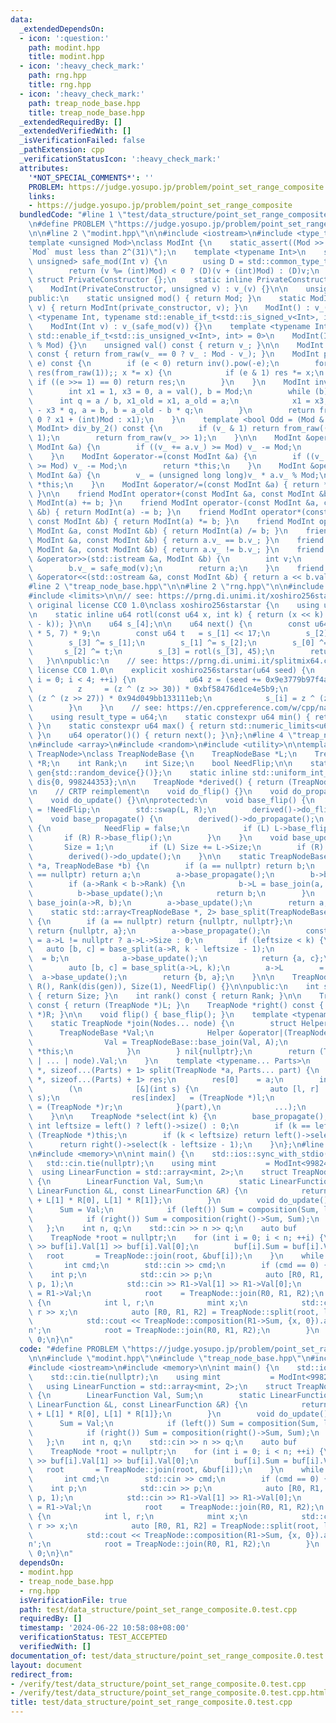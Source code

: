```yaml
---
data:
  _extendedDependsOn:
  - icon: ':question:'
    path: modint.hpp
    title: modint.hpp
  - icon: ':heavy_check_mark:'
    path: rng.hpp
    title: rng.hpp
  - icon: ':heavy_check_mark:'
    path: treap_node_base.hpp
    title: treap_node_base.hpp
  _extendedRequiredBy: []
  _extendedVerifiedWith: []
  _isVerificationFailed: false
  _pathExtension: cpp
  _verificationStatusIcon: ':heavy_check_mark:'
  attributes:
    '*NOT_SPECIAL_COMMENTS*': ''
    PROBLEM: https://judge.yosupo.jp/problem/point_set_range_composite
    links:
    - https://judge.yosupo.jp/problem/point_set_range_composite
  bundledCode: "#line 1 \"test/data_structure/point_set_range_composite.0.test.cpp\"\
    \n#define PROBLEM \"https://judge.yosupo.jp/problem/point_set_range_composite\"\
    \n\n#line 2 \"modint.hpp\"\n\n#include <iostream>\n#include <type_traits>\n\n\
    template <unsigned Mod>\nclass ModInt {\n    static_assert((Mod >> 31) == 0, \"\
    `Mod` must less than 2^(31)\");\n    template <typename Int>\n    static std::enable_if_t<std::is_integral_v<Int>,\
    \ unsigned> safe_mod(Int v) {\n        using D = std::common_type_t<Int, unsigned>;\n\
    \        return (v %= (int)Mod) < 0 ? (D)(v + (int)Mod) : (D)v;\n    }\n\n   \
    \ struct PrivateConstructor {};\n    static inline PrivateConstructor private_constructor{};\n\
    \    ModInt(PrivateConstructor, unsigned v) : v_(v) {}\n\n    unsigned v_;\n\n\
    public:\n    static unsigned mod() { return Mod; }\n    static ModInt from_raw(unsigned\
    \ v) { return ModInt(private_constructor, v); }\n    ModInt() : v_() {}\n    template\
    \ <typename Int, typename std::enable_if_t<std::is_signed_v<Int>, int> = 0>\n\
    \    ModInt(Int v) : v_(safe_mod(v)) {}\n    template <typename Int, typename\
    \ std::enable_if_t<std::is_unsigned_v<Int>, int> = 0>\n    ModInt(Int v) : v_(v\
    \ % Mod) {}\n    unsigned val() const { return v_; }\n\n    ModInt operator-()\
    \ const { return from_raw(v_ == 0 ? v_ : Mod - v_); }\n    ModInt pow(long long\
    \ e) const {\n        if (e < 0) return inv().pow(-e);\n        for (ModInt x(*this),\
    \ res(from_raw(1));; x *= x) {\n            if (e & 1) res *= x;\n           \
    \ if ((e >>= 1) == 0) return res;\n        }\n    }\n    ModInt inv() const {\n\
    \        int x1 = 1, x3 = 0, a = val(), b = Mod;\n        while (b) {\n      \
    \      int q = a / b, x1_old = x1, a_old = a;\n            x1 = x3, x3 = x1_old\
    \ - x3 * q, a = b, b = a_old - b * q;\n        }\n        return from_raw(x1 <\
    \ 0 ? x1 + (int)Mod : x1);\n    }\n    template <bool Odd = (Mod & 1)>\n    std::enable_if_t<Odd,\
    \ ModInt> div_by_2() const {\n        if (v_ & 1) return from_raw((v_ + Mod) >>\
    \ 1);\n        return from_raw(v_ >> 1);\n    }\n\n    ModInt &operator+=(const\
    \ ModInt &a) {\n        if ((v_ += a.v_) >= Mod) v_ -= Mod;\n        return *this;\n\
    \    }\n    ModInt &operator-=(const ModInt &a) {\n        if ((v_ += Mod - a.v_)\
    \ >= Mod) v_ -= Mod;\n        return *this;\n    }\n    ModInt &operator*=(const\
    \ ModInt &a) {\n        v_ = (unsigned long long)v_ * a.v_ % Mod;\n        return\
    \ *this;\n    }\n    ModInt &operator/=(const ModInt &a) { return *this *= a.inv();\
    \ }\n\n    friend ModInt operator+(const ModInt &a, const ModInt &b) { return\
    \ ModInt(a) += b; }\n    friend ModInt operator-(const ModInt &a, const ModInt\
    \ &b) { return ModInt(a) -= b; }\n    friend ModInt operator*(const ModInt &a,\
    \ const ModInt &b) { return ModInt(a) *= b; }\n    friend ModInt operator/(const\
    \ ModInt &a, const ModInt &b) { return ModInt(a) /= b; }\n    friend bool operator==(const\
    \ ModInt &a, const ModInt &b) { return a.v_ == b.v_; }\n    friend bool operator!=(const\
    \ ModInt &a, const ModInt &b) { return a.v_ != b.v_; }\n    friend std::istream\
    \ &operator>>(std::istream &a, ModInt &b) {\n        int v;\n        a >> v;\n\
    \        b.v_ = safe_mod(v);\n        return a;\n    }\n    friend std::ostream\
    \ &operator<<(std::ostream &a, const ModInt &b) { return a << b.val(); }\n};\n\
    #line 2 \"treap_node_base.hpp\"\n\n#line 2 \"rng.hpp\"\n\n#include <cstdint>\n\
    #include <limits>\n\n// see: https://prng.di.unimi.it/xoshiro256starstar.c\n//\
    \ original license CC0 1.0\nclass xoshiro256starstar {\n    using u64 = std::uint64_t;\n\
    \n    static inline u64 rotl(const u64 x, int k) { return (x << k) | (x >> (64\
    \ - k)); }\n\n    u64 s_[4];\n\n    u64 next() {\n        const u64 res = rotl(s_[1]\
    \ * 5, 7) * 9;\n        const u64 t   = s_[1] << 17;\n        s_[2] ^= s_[0];\n\
    \        s_[3] ^= s_[1];\n        s_[1] ^= s_[2];\n        s_[0] ^= s_[3];\n \
    \       s_[2] ^= t;\n        s_[3] = rotl(s_[3], 45);\n        return res;\n \
    \   }\n\npublic:\n    // see: https://prng.di.unimi.it/splitmix64.c\n    // original\
    \ license CC0 1.0\n    explicit xoshiro256starstar(u64 seed) {\n        for (int\
    \ i = 0; i < 4; ++i) {\n            u64 z = (seed += 0x9e3779b97f4a7c15);\n  \
    \          z     = (z ^ (z >> 30)) * 0xbf58476d1ce4e5b9;\n            z     =\
    \ (z ^ (z >> 27)) * 0x94d049bb133111eb;\n            s_[i] = z ^ (z >> 31);\n\
    \        }\n    }\n    // see: https://en.cppreference.com/w/cpp/named_req/UniformRandomBitGenerator\n\
    \    using result_type = u64;\n    static constexpr u64 min() { return std::numeric_limits<u64>::min();\
    \ }\n    static constexpr u64 max() { return std::numeric_limits<u64>::max();\
    \ }\n    u64 operator()() { return next(); }\n};\n#line 4 \"treap_node_base.hpp\"\
    \n#include <array>\n#include <random>\n#include <utility>\n\ntemplate <typename\
    \ TreapNode>\nclass TreapNodeBase {\n    TreapNodeBase *L;\n    TreapNodeBase\
    \ *R;\n    int Rank;\n    int Size;\n    bool NeedFlip;\n\n    static inline xoshiro256starstar\
    \ gen{std::random_device{}()};\n    static inline std::uniform_int_distribution<int>\
    \ dis{0, 998244353};\n\n    TreapNode *derived() { return (TreapNode *)this; }\n\
    \n    // CRTP reimplement\n    void do_flip() {}\n    void do_propagate() {}\n\
    \    void do_update() {}\n\nprotected:\n    void base_flip() {\n        NeedFlip\
    \ = !NeedFlip;\n        std::swap(L, R);\n        derived()->do_flip();\n    }\n\
    \    void base_propagate() {\n        derived()->do_propagate();\n        if (NeedFlip)\
    \ {\n            NeedFlip = false;\n            if (L) L->base_flip();\n     \
    \       if (R) R->base_flip();\n        }\n    }\n    void base_update() {\n \
    \       Size = 1;\n        if (L) Size += L->Size;\n        if (R) Size += R->Size;\n\
    \        derived()->do_update();\n    }\n\n    static TreapNodeBase *base_join(TreapNodeBase\
    \ *a, TreapNodeBase *b) {\n        if (a == nullptr) return b;\n        if (b\
    \ == nullptr) return a;\n        a->base_propagate();\n        b->base_propagate();\n\
    \        if (a->Rank < b->Rank) {\n            b->L = base_join(a, b->L);\n  \
    \          b->base_update();\n            return b;\n        }\n        a->R =\
    \ base_join(a->R, b);\n        a->base_update();\n        return a;\n    }\n\n\
    \    static std::array<TreapNodeBase *, 2> base_split(TreapNodeBase *a, int k)\
    \ {\n        if (a == nullptr) return {nullptr, nullptr};\n        if (k == 0)\
    \ return {nullptr, a};\n        a->base_propagate();\n        const int leftsize\
    \ = a->L != nullptr ? a->L->Size : 0;\n        if (leftsize < k) {\n         \
    \   auto [b, c] = base_split(a->R, k - leftsize - 1);\n            a->R      \
    \  = b;\n            a->base_update();\n            return {a, c};\n        }\n\
    \        auto [b, c] = base_split(a->L, k);\n        a->L        = c;\n      \
    \  a->base_update();\n        return {b, a};\n    }\n\n    TreapNodeBase() : L(),\
    \ R(), Rank(dis(gen)), Size(1), NeedFlip() {}\n\npublic:\n    int size() const\
    \ { return Size; }\n    int rank() const { return Rank; }\n\n    TreapNode *left()\
    \ const { return (TreapNode *)L; }\n    TreapNode *right() const { return (TreapNode\
    \ *)R; }\n\n    void flip() { base_flip(); }\n    template <typename... Nodes>\n\
    \    static TreapNode *join(Nodes... node) {\n        struct Helper {\n      \
    \      TreapNodeBase *Val;\n            Helper &operator|(TreapNodeBase *A) {\n\
    \                Val = TreapNodeBase::base_join(Val, A);\n                return\
    \ *this;\n            }\n        } nil{nullptr};\n        return (TreapNode *)(nil\
    \ | ... | node).Val;\n    }\n    template <typename... Parts>\n    static std::array<TreapNode\
    \ *, sizeof...(Parts) + 1> split(TreapNode *a, Parts... part) {\n        std::array<TreapNode\
    \ *, sizeof...(Parts) + 1> res;\n        res[0]    = a;\n        int index = 0;\n\
    \        (\n            [&](int s) {\n                auto [l, r]  = base_split(res[index],\
    \ s);\n                res[index]   = (TreapNode *)l;\n                res[++index]\
    \ = (TreapNode *)r;\n            }(part),\n            ...);\n        return res;\n\
    \    }\n\n    TreapNode *select(int k) {\n        base_propagate();\n        const\
    \ int leftsize = left() ? left()->size() : 0;\n        if (k == leftsize) return\
    \ (TreapNode *)this;\n        if (k < leftsize) return left()->select(k);\n  \
    \      return right()->select(k - leftsize - 1);\n    }\n};\n#line 7 \"test/data_structure/point_set_range_composite.0.test.cpp\"\
    \n#include <memory>\n\nint main() {\n    std::ios::sync_with_stdio(false);\n \
    \   std::cin.tie(nullptr);\n    using mint           = ModInt<998244353>;\n  \
    \  using LinearFunction = std::array<mint, 2>;\n    struct TreapNode : TreapNodeBase<TreapNode>\
    \ {\n        LinearFunction Val, Sum;\n        static LinearFunction composition(const\
    \ LinearFunction &L, const LinearFunction &R) {\n            return LinearFunction{L[0]\
    \ + L[1] * R[0], L[1] * R[1]};\n        }\n        void do_update() {\n      \
    \      Sum = Val;\n            if (left()) Sum = composition(Sum, left()->Sum);\n\
    \            if (right()) Sum = composition(right()->Sum, Sum);\n        }\n \
    \   };\n    int n, q;\n    std::cin >> n >> q;\n    auto buf        = std::make_unique<TreapNode[]>(n);\n\
    \    TreapNode *root = nullptr;\n    for (int i = 0; i < n; ++i) {\n        std::cin\
    \ >> buf[i].Val[1] >> buf[i].Val[0];\n        buf[i].Sum = buf[i].Val;\n     \
    \   root       = TreapNode::join(root, &buf[i]);\n    }\n    while (q--) {\n \
    \       int cmd;\n        std::cin >> cmd;\n        if (cmd == 0) {\n        \
    \    int p;\n            std::cin >> p;\n            auto [R0, R1, R2] = TreapNode::split(root,\
    \ p, 1);\n            std::cin >> R1->Val[1] >> R1->Val[0];\n            R1->Sum\
    \ = R1->Val;\n            root    = TreapNode::join(R0, R1, R2);\n        } else\
    \ {\n            int l, r;\n            mint x;\n            std::cin >> l >>\
    \ r >> x;\n            auto [R0, R1, R2] = TreapNode::split(root, l, r - l);\n\
    \            std::cout << TreapNode::composition(R1->Sum, {x, 0}).at(0) << '\\\
    n';\n            root = TreapNode::join(R0, R1, R2);\n        }\n    }\n    return\
    \ 0;\n}\n"
  code: "#define PROBLEM \"https://judge.yosupo.jp/problem/point_set_range_composite\"\
    \n\n#include \"modint.hpp\"\n#include \"treap_node_base.hpp\"\n#include <array>\n\
    #include <iostream>\n#include <memory>\n\nint main() {\n    std::ios::sync_with_stdio(false);\n\
    \    std::cin.tie(nullptr);\n    using mint           = ModInt<998244353>;\n \
    \   using LinearFunction = std::array<mint, 2>;\n    struct TreapNode : TreapNodeBase<TreapNode>\
    \ {\n        LinearFunction Val, Sum;\n        static LinearFunction composition(const\
    \ LinearFunction &L, const LinearFunction &R) {\n            return LinearFunction{L[0]\
    \ + L[1] * R[0], L[1] * R[1]};\n        }\n        void do_update() {\n      \
    \      Sum = Val;\n            if (left()) Sum = composition(Sum, left()->Sum);\n\
    \            if (right()) Sum = composition(right()->Sum, Sum);\n        }\n \
    \   };\n    int n, q;\n    std::cin >> n >> q;\n    auto buf        = std::make_unique<TreapNode[]>(n);\n\
    \    TreapNode *root = nullptr;\n    for (int i = 0; i < n; ++i) {\n        std::cin\
    \ >> buf[i].Val[1] >> buf[i].Val[0];\n        buf[i].Sum = buf[i].Val;\n     \
    \   root       = TreapNode::join(root, &buf[i]);\n    }\n    while (q--) {\n \
    \       int cmd;\n        std::cin >> cmd;\n        if (cmd == 0) {\n        \
    \    int p;\n            std::cin >> p;\n            auto [R0, R1, R2] = TreapNode::split(root,\
    \ p, 1);\n            std::cin >> R1->Val[1] >> R1->Val[0];\n            R1->Sum\
    \ = R1->Val;\n            root    = TreapNode::join(R0, R1, R2);\n        } else\
    \ {\n            int l, r;\n            mint x;\n            std::cin >> l >>\
    \ r >> x;\n            auto [R0, R1, R2] = TreapNode::split(root, l, r - l);\n\
    \            std::cout << TreapNode::composition(R1->Sum, {x, 0}).at(0) << '\\\
    n';\n            root = TreapNode::join(R0, R1, R2);\n        }\n    }\n    return\
    \ 0;\n}\n"
  dependsOn:
  - modint.hpp
  - treap_node_base.hpp
  - rng.hpp
  isVerificationFile: true
  path: test/data_structure/point_set_range_composite.0.test.cpp
  requiredBy: []
  timestamp: '2024-06-22 10:58:08+08:00'
  verificationStatus: TEST_ACCEPTED
  verifiedWith: []
documentation_of: test/data_structure/point_set_range_composite.0.test.cpp
layout: document
redirect_from:
- /verify/test/data_structure/point_set_range_composite.0.test.cpp
- /verify/test/data_structure/point_set_range_composite.0.test.cpp.html
title: test/data_structure/point_set_range_composite.0.test.cpp
---
```

